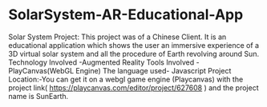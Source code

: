 # SolarSystem-AR-Educational-App
Solar System Project: This project was of a Chinese Client. It is an educational application which shows the user an immersive experience of a 3D virtual solar system and all the procedure of Earth revolving around Sun. 
Technology Involved -Augmented Reality
Tools Involved - PlayCanvas(WebGL Engine)
The language used- Javascript
Project Location:-You can get it on a webgl game engine (Playcanvas) with the project link( https://playcanvas.com/editor/project/627608 ) and the project name is SunEarth.
